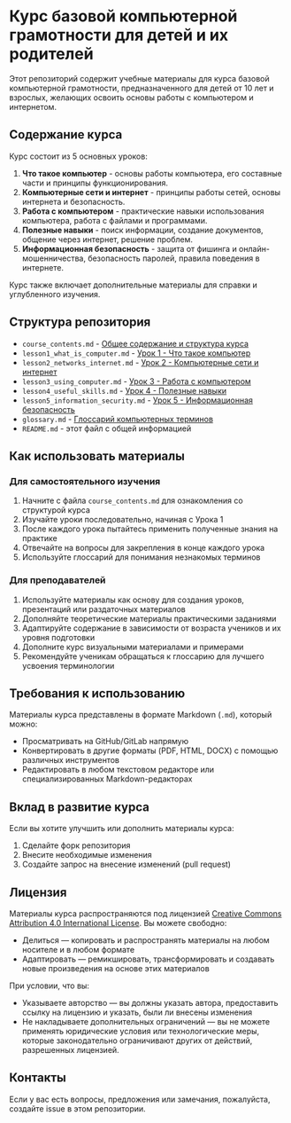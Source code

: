 # Курс базовой компьютерной грамотности для детей и их родителей

Этот репозиторий содержит учебные материалы для курса базовой компьютерной грамотности, предназначенного для детей от 10 лет и взрослых, желающих освоить основы работы с компьютером и интернетом.

## Содержание курса

Курс состоит из 5 основных уроков:

1. **Что такое компьютер** - основы работы компьютера, его составные части и принципы функционирования.
2. **Компьютерные сети и интернет** - принципы работы сетей, основы интернета и безопасность.
3. **Работа с компьютером** - практические навыки использования компьютера, работа с файлами и программами.
4. **Полезные навыки** - поиск информации, создание документов, общение через интернет, решение проблем.
5. **Информационная безопасность** - защита от фишинга и онлайн-мошенничества, безопасность паролей, правила поведения в интернете.

Курс также включает дополнительные материалы для справки и углубленного изучения.

## Структура репозитория

- `course_contents.md` - [Общее содержание и структура курса](course_contents.md)
- `lesson1_what_is_computer.md` - [Урок 1 - Что такое компьютер](lesson1_what_is_computer.md)
- `lesson2_networks_internet.md` - [Урок 2 - Компьютерные сети и интернет](lesson2_networks_internet.md)
- `lesson3_using_computer.md` - [Урок 3 - Работа с компьютером](lesson3_using_computer.md)
- `lesson4_useful_skills.md` - [Урок 4 - Полезные навыки](lesson4_useful_skills.md)
- `lesson5_information_security.md` - [Урок 5 - Информационная безопасность](lesson5_information_security.md)
- `glossary.md` - [Глоссарий компьютерных терминов](glossary.md)
- `README.md` - этот файл с общей информацией

## Как использовать материалы

### Для самостоятельного изучения

1. Начните с файла `course_contents.md` для ознакомления со структурой курса
2. Изучайте уроки последовательно, начиная с Урока 1
3. После каждого урока пытайтесь применить полученные знания на практике
4. Отвечайте на вопросы для закрепления в конце каждого урока
5. Используйте глоссарий для понимания незнакомых терминов

### Для преподавателей

1. Используйте материалы как основу для создания уроков, презентаций или раздаточных материалов
2. Дополняйте теоретические материалы практическими заданиями
3. Адаптируйте содержание в зависимости от возраста учеников и их уровня подготовки
4. Дополните курс визуальными материалами и примерами
5. Рекомендуйте ученикам обращаться к глоссарию для лучшего усвоения терминологии

## Требования к использованию

Материалы курса представлены в формате Markdown (`.md`), который можно:
- Просматривать на GitHub/GitLab напрямую
- Конвертировать в другие форматы (PDF, HTML, DOCX) с помощью различных инструментов
- Редактировать в любом текстовом редакторе или специализированных Markdown-редакторах

## Вклад в развитие курса

Если вы хотите улучшить или дополнить материалы курса:
1. Сделайте форк репозитория
2. Внесите необходимые изменения
3. Создайте запрос на внесение изменений (pull request)

## Лицензия

Материалы курса распространяются под лицензией [Creative Commons Attribution 4.0 International License](https://creativecommons.org/licenses/by/4.0/). Вы можете свободно:
- Делиться — копировать и распространять материалы на любом носителе и в любом формате
- Адаптировать — ремикшировать, трансформировать и создавать новые произведения на основе этих материалов

При условии, что вы:
- Указываете авторство — вы должны указать автора, предоставить ссылку на лицензию и указать, были ли внесены изменения
- Не накладываете дополнительных ограничений — вы не можете применять юридические условия или технологические меры, которые законодательно ограничивают других от действий, разрешенных лицензией.

## Контакты

Если у вас есть вопросы, предложения или замечания, пожалуйста, создайте issue в этом репозитории. 